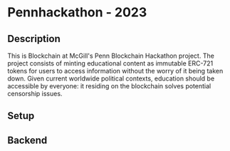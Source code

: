 # Pennhackathon - 2023

## Description

This is Blockchain at McGill's Penn Blockchain Hackathon project.
The project consists of minting educational content as immutable ERC-721 tokens for users to access information without the worry of it being taken down. Given current worldwide political contexts, education should be accessible by everyone: it residing on the blockchain solves potential censorship issues.

## Setup

## Backend

## 
